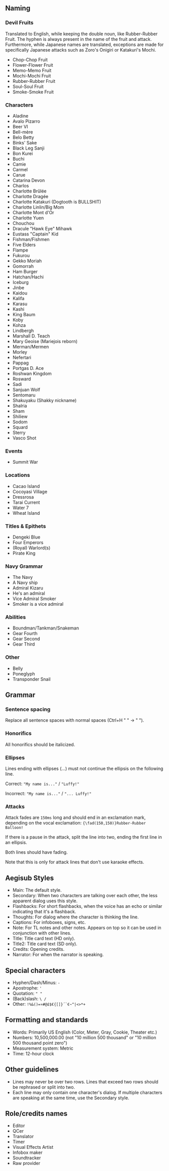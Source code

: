 ## Naming
### Devil Fruits
Translated to English, while keeping the double noun, like Rubber-Rubber Fruit. The hyphen is always present in the name of the fruit and attack. Furthermore, while Japanese names are translated, exceptions are made for specifically Japanese attacks such as Zoro's Onigiri or Katakuri's Mochi.

- Chop-Chop Fruit
- Flower-Flower Fruit
- Memo-Memo Fruit
- Mochi-Mochi Fruit
- Rubber-Rubber Fruit
- Soul-Soul Fruit
- Smoke-Smoke Fruit

### Characters
- Aladine
- Avalo Pizarro
- Beer VI
- Bell-mère
- Belo Betty
- Binks' Sake
- Black Leg Sanji
- Bon Kurei
- Buchi
- Camie
- Carmel
- Carue
- Catarina Devon
- Charlos
- Charlotte Brûlée
- Charlotte Dragée
- Charlotte Katakuri (Dogtooth is BULLSHIT)
- Charlotte Linlin/Big Mom
- Charlotte Mont d'Or
- Charlotte Yuen
- Chouchou
- Dracule "Hawk Eye" Mihawk
- Eustass "Captain" Kid
- Fishman/Fishmen
- Five Elders
- Flampe
- Fukurou
- Gekko Moriah
- Gomorrah
- Ham Burger
- Hatchan/Hachi
- Iceburg
- Jinbe
- Kaidou
- Kalifa
- Karasu
- Kashi
- King Baum
- Koby
- Kohza
- Lindbergh
- Marshall D. Teach
- Mary Geoise (Mariejois reborn)
- Merman/Mermen
- Morley
- Nefertari
- Pappag
- Portgas D. Ace
- Roshwan Kingdom
- Rosward
- Sadi
- Sanjuan Wolf
- Sentomaru
- Shakuyaku (Shakky nickname)
- Shalria
- Sham
- Shiliew
- Sodom
- Squard
- Sterry
- Vasco Shot

### Events
 - Summit War

### Locations 
- Cacao Island
- Cocoyasi Village
- Dressrosa
- Tarai Current
- Water 7
- Wheat Island

### Titles & Epithets
- Dengeki Blue
- Four Emperors
- (Royal) Warlord(s)
- Pirate King

### Navy Grammar
- The Navy
- A Navy ship
- Admiral Kizaru
- He's an admiral
- Vice Admiral Smoker
- Smoker is a vice admiral

### Abilities
- Boundman/Tankman/Snakeman
- Gear Fourth
- Gear Second
- Gear Third

### Other
- Belly
- Poneglyph
- Transponder Snail

## Grammar
### Sentence spacing
Replace all sentence spaces with normal spaces (Ctrl+H "  " -> " ").

### Honorifics
All honorifics should be italicized.

### Ellipses
Lines ending with ellipses (...) must not continue the ellipsis on the following line.

Correct:
`"My name is..."` / `"Luffy!"`

Incorrect:
`"My name is..."` / `"... Luffy!"`

### Attacks
Attack fades are `150ms` long and should end in an exclamation mark, depending on the vocal exclamation: `{\fad(150,150)}Rubber-Rubber Balloon!`

If there is a pause in the attack, split the line into two, ending the first line in an ellipsis.

Both lines should have fading.

Note that this is only for attack lines that don't use karaoke effects.

## Aegisub Styles
- Main: The default style.
- Secondary: When two characters are talking over each other, the less apparent dialog uses this style.
- Flashbacks:  For short flashbacks, when the voice has an echo or similar indicating that it's a flashback.
- Thoughts: For dialog where the character is thinking the line.
- Captions: For infoboxes, signs, etc.
- Note: For TL notes and other notes. Appears on top so it can be used in conjunction with other lines.
- Title: Title card text (HD only).
- Title2: Title card text (SD only).
- Credits: Opening credits.
- Narrator: For when the narrator is speaking.

## Special characters
- Hyphen/Dash/Minus: `-`
- Apostrophe: `'`
- Quotation: `" "`
- (Back)slash: `\ /`
- Other: ```!%&()=¤#@£$€{[]}´`€~^|<>*+```

## Formatting and standards
- Words: Primarily US English (Color, Meter, Gray, Cookie, Theater etc.)
- Numbers: 10,500,000.00 (not "10 million 500 thousand" or "10 million 500 thousand point zero")
- Measurement system: Metric
- Time: 12-hour clock

## Other guidelines
- Lines may never be over two rows. Lines that exceed two rows should be rephrased or split into two.
- Each line may only contain one character's dialog. If multiple characters are speaking at the same time, use the Secondary style.

## Role/credits names
- Editor
- QCer
- Translator
- Timer
- Visual Effects Artist
- Infobox maker
- Soundtracker
- Raw provider
